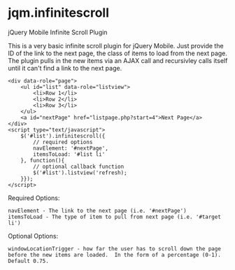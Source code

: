 jqm.infinitescroll
==================

jQuery Mobile Infinite Scroll Plugin

This is a very basic infinite scroll plugin for jQuery Mobile.  Just provide the ID of the link to the next page, the class of items to load from the next page.  The plugin pulls in the new items via an AJAX call and recursivley calls itself until it can't find a link to the next page.
	
	<div data-role="page">
		<ul id="list" data-role="listview">
			<li>Row 1</li>
			<li>Row 2</li>
			<li>Row 3</li>
		</ul>
		<a id="nextPage" href="listpage.php?start=4">Next Page</a>
	</div>
	<script type="text/javascript">
		$('#list').infinitescroll({
			// required options
			navElement: '#nextPage',
			itemsToLoad: '#list li'
		}, function(){
			// optional callback function
			$('#list').listview('refresh);
		}});
	</script>

Required Options:

	navElement - The link to the next page (i.e. '#nextPage')
	itemsToLoad - The type of item to pull from next page (i.e. '#target li')
  
Optional Options:

	windowLocationTrigger - how far the user has to scroll down the page before the new items are loaded.  In the form of a percentage (0-1).  Default 0.75.
